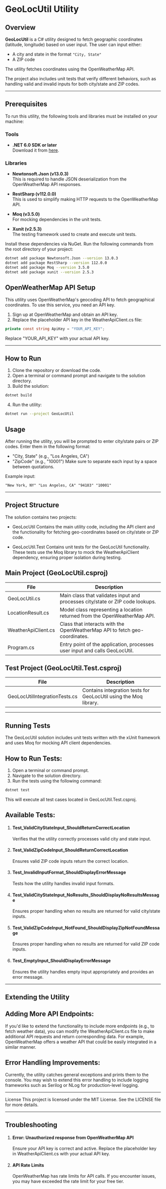 # GeoLocUtil Utility

## Overview

**GeoLocUtil** is a C# utility designed to fetch geographic coordinates (latitude, longitude) based on user input. The user can input either:

- A city and state in the format `"City, State"`
- A ZIP code

The utility fetches coordinates using the OpenWeatherMap API.

The project also includes unit tests that verify different behaviors, such as handling valid and invalid inputs for both city/state and ZIP codes.

---

## Prerequisites

To run this utility, the following tools and libraries must be installed on your machine:

### Tools
- **.NET 6.0 SDK or later**  
  Download it from [here](https://dotnet.microsoft.com/download/dotnet/6.0).

### Libraries
- **Newtonsoft.Json (v13.0.3)**  
  This is required to handle JSON deserialization from the OpenWeatherMap API responses.
  
- **RestSharp (v112.0.0)**  
  This is used to simplify making HTTP requests to the OpenWeatherMap API.

- **Moq (v3.5.0)**  
  For mocking dependencies in the unit tests.

- **Xunit (v2.5.3)**  
  The testing framework used to create and execute unit tests.

Install these dependencies via NuGet. Run the following commands from the root directory of your project:

```bash
dotnet add package Newtonsoft.Json --version 13.0.3
dotnet add package RestSharp --version 112.0.0
dotnet add package Moq --version 3.5.0
dotnet add package xunit --version 2.5.3
```

## OpenWeatherMap API Setup
This utility uses OpenWeatherMap's geocoding API to fetch geographical coordinates. To use this service, you need an API key.

1. Sign up at OpenWeatherMap and obtain an API key.
2. Replace the placeholder API key in the WeatherApiClient.cs file:

```csharp
private const string ApiKey = "YOUR_API_KEY";
```
Replace "YOUR_API_KEY" with your actual API key.

---

## How to Run
1. Clone the repository or download the code.
2. Open a terminal or command prompt and navigate to the solution directory.
3. Build the solution:

```bash
dotnet build
```
4. Run the utility:
   
```bash
dotnet run --project GeoLocUtil
```

## Usage
After running the utility, you will be prompted to enter city/state pairs or ZIP codes. Enter them in the following format:

- "City, State" (e.g., "Los Angeles, CA")
- "ZipCode" (e.g., "10001")
Make sure to separate each input by a space between quotations.

Example input:
```plaintext
"New York, NY" "Los Angeles, CA" "94103" "10001"
```
---
## Project Structure
The solution contains two projects:

- GeoLocUtil
Contains the main utility code, including the API client and the functionality for fetching geo-coordinates based on city/state or ZIP code.

- GeoLocUtil.Test
Contains unit tests for the GeoLocUtil functionality. These tests use the Moq library to mock the WeatherApiClient dependency, ensuring proper isolation during testing.

## Main Project (GeoLocUtil.csproj)
| File               | Description   |
| -------------      | ------------- |
| GeoLocUtil.cs      |  Main class that validates input and processes city/state or ZIP code lookups. |
| LocationResult.cs  |  Model class representing a location returned from the OpenWeatherMap API.     |
| WeatherApiClient.cs| Class that interacts with the OpenWeatherMap API to fetch geo-coordinates. |
| Program.cs| Entry point of the application, processes user input and calls GeoLocUtil. |

## Test Project (GeoLocUtil.Test.csproj)
| File               | Description   |
| -------------      | ------------- |
| GeoLocUtilIntegrationTests.cs    | Contains integration tests for GeoLocUtil using the Moq library. |

---
## Running Tests
The GeoLocUtil solution includes unit tests written with the xUnit framework and uses Moq for mocking API client dependencies.

## How to Run Tests:
1. Open a terminal or command prompt.
2. Navigate to the solution directory.
3. Run the tests using the following command:
```bash
dotnet test
```

This will execute all test cases located in GeoLocUtil.Test.csproj.

## Available Tests:
1. #### Test_ValidCityStateInput_ShouldReturnCorrectLocation
    Verifies that the utility correctly processes valid city and state input.

2. #### Test_ValidZipCodeInput_ShouldReturnCorrectLocation
    Ensures valid ZIP code inputs return the correct location.

3. #### Test_InvalidInputFormat_ShouldDisplayErrorMessage
    Tests how the utility handles invalid input formats.

4. #### Test_ValidCityStateInput_NoResults_ShouldDisplayNoResultsMessage
    Ensures proper handling when no results are returned for valid city/state inputs.

5. #### Test_ValidZipCodeInput_NotFound_ShouldDisplayZipNotFoundMessage
    Ensures proper handling when no results are returned for valid ZIP code inputs.

6. #### Test_EmptyInput_ShouldDisplayErrorMessage
    Ensures the utility handles empty input appropriately and provides an error message.

---

## Extending the Utility
## Adding More API Endpoints:
If you'd like to extend the functionality to include more endpoints (e.g., to fetch weather data), you can modify the WeatherApiClient.cs file to make additional API requests and return corresponding data. For example, OpenWeatherMap offers a weather API that could be easily integrated in a similar manner.

## Error Handling Improvements:
Currently, the utility catches general exceptions and prints them to the console. You may wish to extend this error handling to include logging frameworks such as Serilog or NLog for production-level logging.

---


License
This project is licensed under the MIT License. See the LICENSE file for more details.


---

## Troubleshooting
1. #### Error: Unauthorized response from OpenWeatherMap API
    Ensure your API key is correct and active. Replace the placeholder key in WeatherApiClient.cs with your actual API key.

2. #### API Rate Limits
    OpenWeatherMap has rate limits for API calls. If you encounter issues, you may have exceeded the rate limit for your free tier.

